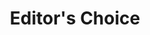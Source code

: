 ---
title: "Editor's Choice"
icon: images/icons/star2.png
source: https://www.flaticon.com/free-icon/star_10471396
icon-creator: riajulislam
---